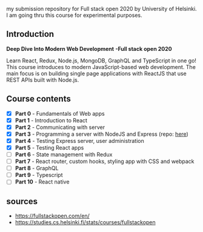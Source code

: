 my submission repository for Full stack open 2020 by University of Helsinki. I am going thru this course for experimental purposes.

## Introduction

**Deep Dive Into Modern Web Development**
**-Full stack open 2020**

Learn React, Redux, Node.js, MongoDB, GraphQL and TypeScript in one go! This course introduces to modern JavaScript-based web development. The main focus is on building single page applications with ReactJS that use REST APIs built with Node.js.

## Course contents

 - [x] **Part 0** - Fundamentals of Web apps
 - [x] **Part 1** - Introduction to React
 - [x] **Part 2** - Communicating with server
 - [x] **Part 3** - Programming a server with NodeJS and Express (repo: [here](https://github.com/jgengo/uoh_fullstackopen_2020_part3))
 - [x] **Part 4** - Testing Express server, user administration
 - [x] **Part 5** - Testing React apps
 - [ ] **Part 6** - State management with Redux
 - [ ] **Part 7** - React router, custom hooks, styling app with CSS and webpack
 - [ ] **Part 8** - GraphQL
 - [ ] **Part 9** - Typescript
 - [ ] **Part 10** - React native

## sources
 - https://fullstackopen.com/en/
 - https://studies.cs.helsinki.fi/stats/courses/fullstackopen

